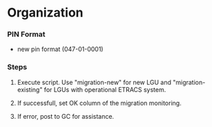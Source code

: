 # Organization

### PIN Format

- new pin format (047-01-0001)

### Steps

1. Execute script. Use "migration-new" for new LGU and "migration-existing" for LGUs with operational ETRACS system.

2. If successfull, set OK column of the migration monitoring.

3. If error, post to GC for assistance.
